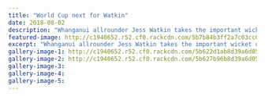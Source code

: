 ```yaml
---
title: "World Cup next for Watkin"
date: 2018-08-02
description: "Whanganui allrounder Jess Watkin takes the important wicket of England opener Amy Jones for 78 in the final ODI match..."
featured-image: http://c1940652.r52.cf0.rackcdn.com/5b7b84b3ff2a7c03cc000044/Jess-Watkins-Chron-18-Aug-230taking-wicket.gif
excerpt: "Whanganui allrounder Jess Watkin takes the important wicket of England opener Amy Jones for 78 in the final ODI match of the northern tour won by the Kiwis by four wickets..."
gallery-image-1: http://c1940652.r52.cf0.rackcdn.com/5b622d1ab8d39a6d050003d0/Jess-watkin-ex-chron-2-aug.gif
gallery-image-2: http://c1940652.r52.cf0.rackcdn.com/5b627b96b8d39a6d0500042c/Jess-Watkins-2-Aug-front-pagesmall-snip.gif
gallery-image-3: 
gallery-image-4: 
gallery-image-5: 
---
```

